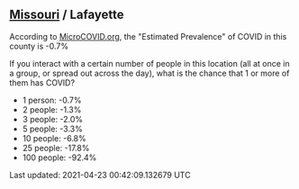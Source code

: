 
## [Missouri](/united-states/missouri) / Lafayette

According to [MicroCOVID.org](http://microcovid.org),
the "Estimated Prevalence" of COVID in this county is -0.7%

If you interact with a certain number of people in this location
(all at once in a group, or spread out across the day), what is the chance that
1 or more of them has COVID?

- 1 person: -0.7%
- 2 people: -1.3%
- 3 people: -2.0%
- 5 people: -3.3%
- 10 people: -6.8%
- 25 people: -17.8%
- 100 people: -92.4%

Last updated: 2021-04-23 00:42:09.132679 UTC
